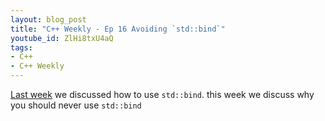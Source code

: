 ```yaml
---
layout: blog_post
title: "C++ Weekly - Ep 16 Avoiding `std::bind`"
youtube_id: ZlHi8txU4aQ
tags:
- C++
- C++ Weekly
---
```


<a href="https://youtu.be/JtUZmkvroKg">Last week</a> we discussed how to use `std::bind`. this week we discuss why you should never use `std::bind`


